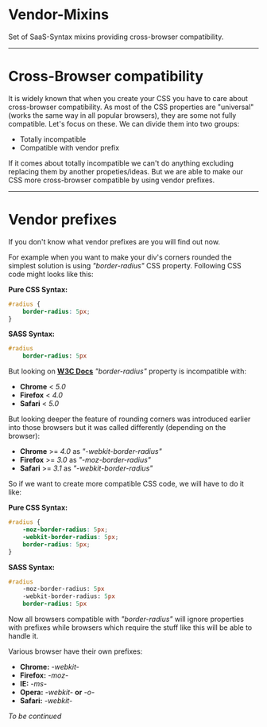 # Vendor-Mixins
Set of SaaS-Syntax mixins providing cross-browser compatibility.
***

# Cross-Browser compatibility
It is widely known that when you create your CSS you have to care about cross-browser compatibility.
As most of the CSS properties are "universal" (works the same way in all popular browsers), they are some not fully compatible.
Let's focus on these. 
We can divide them into two groups:
- Totally incompatible
- Compatible with vendor prefix

If it comes about totally incompatible we can't do anything excluding replacing them by another propeties/ideas.
But we are able to make our CSS more cross-browser compatible by using vendor prefixes.
***

# Vendor prefixes
If you don't know what vendor prefixes are you will find out now.

For example when you want to make your div's corners rounded the simplest solution is using *"border-radius"* CSS property.
Following CSS code might looks like this:

**Pure CSS Syntax:**
```css
#radius {
    border-radius: 5px;
}
```

**SASS Syntax:**
```sass
#radius
    border-radius: 5px
```

But looking on [**W3C Docs**](https://www.w3schools.com/cssref/css3_pr_border-radius.asp) *"border-radius"* property is incompatible with:
- **Chrome** < *5.0*
- **Firefox** < *4.0*
- **Safari** < *5.0*

But looking deeper the feature of rounding corners was introduced earlier into those browsers but it was called differently (depending on the browser):
- **Chrome** >= *4.0* as *"-webkit-border-radius"*
- **Firefox** >= *3.0* as *"-moz-border-radius"*
- **Safari** >= *3.1* as *"-webkit-border-radius"*

So if we want to create more compatible CSS code, we will have to do it like:

**Pure CSS Syntax:**
```css
#radius {
    -moz-border-radius: 5px;
    -webkit-border-radius: 5px;
    border-radius: 5px;
}
```

**SASS Syntax:**
```sass
#radius
    -moz-border-radius: 5px
    -webkit-border-radius: 5px
    border-radius: 5px
```

Now all browsers compatible with *"border-radius"* will ignore properties with prefixes while browsers which require the stuff like this will be able to handle it.

Various browser have their own prefixes:
- **Chrome:** *-webkit-*
- **Firefox:** *-moz-*
- **IE:** *-ms-*
- **Opera:** *-webkit-* **or** *-o-*
- **Safari:** *-webkit-*

*To be continued*
